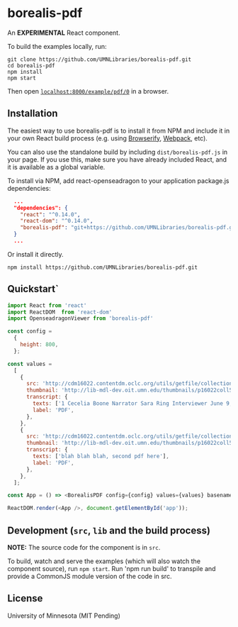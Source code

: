 # borealis-pdf

An **EXPERIMENTAL** React component.

To build the examples locally, run:

```
git clone https://github.com/UMNLibraries/borealis-pdf.git
cd borealis-pdf
npm install
npm start
```

Then open [`localhost:8000/example/pdf/0`](http://localhost:8000/example/pdf/0) in a browser.

## Installation

The easiest way to use borealis-pdf is to install it from NPM and include it in your own React build process (e.g. using [Browserify](http://browserify.org), [Webpack](http://webpack.github.io/), etc).

You can also use the standalone build by including `dist/borealis-pdf.js` in your page. If you use this, make sure you have already included React, and it is available as a global variable.


To install via NPM, add react-openseadragon to your application package.js dependencies:

```JSON
  ...
  "dependencies": {
    "react": "^0.14.0",
    "react-dom": "^0.14.0",
    "borealis-pdf": "git+https://github.com/UMNLibraries/borealis-pdf.git#specify_a_commit_hash_here_to_make_yarn_happy"
  }
  ...
```
Or install it directly.

```
npm install https://github.com/UMNLibraries/borealis-pdf.git
```

## Quickstart`


```JavaScript
import React from 'react'
import ReactDOM  from 'react-dom'
import OpenseadragonViewer from 'borealis-pdf'

const config =
  {
    height: 800,
  };

const values =
  [
    {
      src: 'http://cdm16022.contentdm.oclc.org/utils/getfile/collection/p16022coll52/id/16/filename',
      thumbnail: 'http://lib-mdl-dev.oit.umn.edu/thumbnails/p16022coll52:16',
      transcript: {
        texts: ['1 Cecelia Boone Narrator Sara Ring Interviewer June 9, 2011 Minitex Oral History Project Minneapolis, Minnesota SR: Tell us how you got started working at Minitex. How did you end up in the job you are doing right now? CB: As always, there is a story. blah blah'],
        label: 'PDF',
      },
    },
    {
      src: 'http://cdm16022.contentdm.oclc.org/utils/getfile/collection/p16022coll52/id/17/filename',
      thumbnail: 'http://lib-mdl-dev.oit.umn.edu/thumbnails/p16022coll52:17',
      transcript: {
        texts: ['blah blah blah, second pdf here'],
        label: 'PDF',
      },
    },
  ];

const App = () => <BorealisPDF config={config} values={values} basename="/example" />;

ReactDOM.render(<App />, document.getElementById('app'));
```

## Development (`src`, `lib` and the build process)

**NOTE:** The source code for the component is in `src`.

To build, watch and serve the examples (which will also watch the component source), run `npm start`. Run 'npm run build' to transpile and provide a CommonJS module version of the code in src.

## License

University of Minnesota (MIT Pending)
